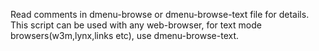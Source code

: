 Read comments in dmenu-browse or dmenu-browse-text file for details.
This script can be used with any web-browser, for text mode browsers(w3m,lynx,links etc), use dmenu-browse-text.
